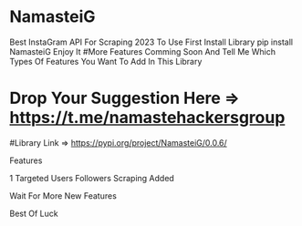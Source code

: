# NamasteiG
Best InstaGram API For Scraping 2023
To Use First Install Library
pip install NamasteiG
Enjoy It
#More Features Comming Soon And Tell Me Which Types Of Features You Want To Add In This Library
# Drop Your Suggestion Here => https://t.me/namastehackersgroup

#Library Link => https://pypi.org/project/NamasteiG/0.0.6/

Features

1 Targeted Users Followers Scraping Added

Wait For More New Features

Best Of Luck
